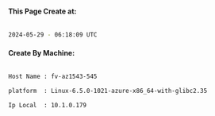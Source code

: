
   
#### This Page Create at:

```bash

2024-05-29 - 06:18:09 UTC

```

#### Create By Machine:

```bash

Host Name : fv-az1543-545

platform  : Linux-6.5.0-1021-azure-x86_64-with-glibc2.35

Ip Local  : 10.1.0.179

```


